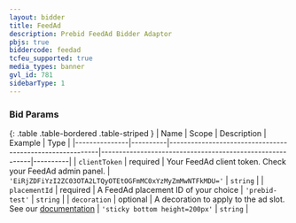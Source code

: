 ```yaml
---
layout: bidder
title: FeedAd
description: Prebid FeedAd Bidder Adaptor
pbjs: true
biddercode: feedad
tcfeu_supported: true
media_types: banner
gvl_id: 781
sidebarType: 1
---
```


### Bid Params

{: .table .table-bordered .table-striped }
| Name          | Scope    | Description                                              | Example                                                  | Type     |
|---------------|----------|----------------------------------------------------------|----------------------------------------------------------|----------|
| `clientToken` | required | Your FeedAd client token. Check your FeedAd admin panel. | `'EiRjZDFiYzI2ZC03OTA2LTQyOTEtOGFmMC0xYzMyZmMwNTFkMDU='` | `string` |
| `placementId` | required | A FeedAd placement ID of your choice                     | `'prebid-test'`                                          | `string` |
| `decoration` | optional | A decoration to apply to the ad slot. See our [documentation](https://docs.feedad.com/web/feed_ad/#decorations) | `'sticky bottom height=200px'` | `string` |
